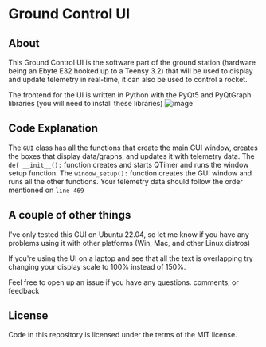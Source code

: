 # Ground Control UI

## About
This Ground Control UI is the software part of the ground station (hardware being an Ebyte E32 hooked up to a Teensy 3.2) that will be used to display and update telemetry in real-time, it can also be used to control a rocket.

The frontend for the UI is written in Python with the PyQt5 and PyQtGraph libraries (you will need to install these libraries)
![image](https://user-images.githubusercontent.com/74813604/195796788-8944f818-ab9f-4a6a-946b-4890dd9fc1b4.png)

## Code Explanation
The `GUI` class has all the functions that create the main GUI window, creates the boxes that display data/graphs, and updates it with telemetry data.
The `def __init__():` function creates and starts QTimer and runs the window setup function. The `window_setup():` function creates the GUI window and runs all the other functions. Your telemetry data should follow the order mentioned on `line 469`

## A couple of other things
I've only tested this GUI on Ubuntu 22.04, so let me know if you have any problems using it with other platforms (Win, Mac, and other Linux distros)

If you're using the UI on a laptop and see that all the text is overlapping try changing your display scale to 100% instead of 150%.

Feel free to open up an issue if you have any questions. comments, or feedback

## License
Code in this repository is licensed under the terms of the MIT license.
